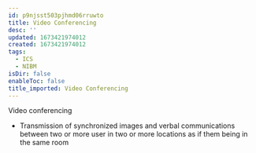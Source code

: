 ```yaml
---
id: p9njsst503pjhmd06rruwto
title: Video Conferencing
desc: ''
updated: 1673421974012
created: 1673421974012
tags:
  - ICS
  - NIBM
isDir: false
enableToc: false
title_imported: Video Conferencing
---
```


Video conferencing

-   Transmission of synchronized images and verbal communications between two or more user in two or more locations as if them being in the same room
